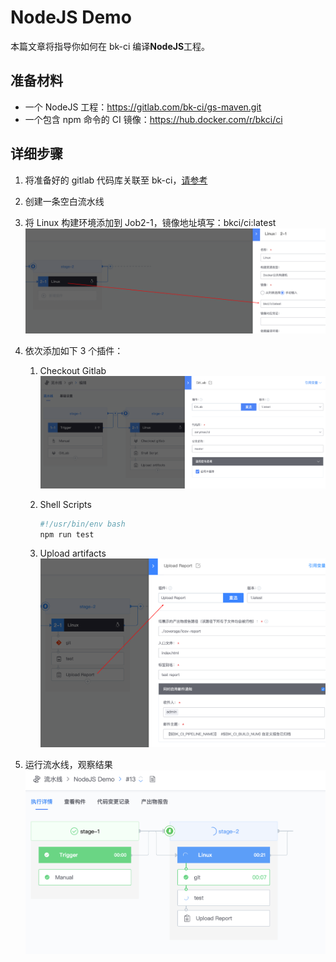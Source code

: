 # NodeJS Demo

本篇文章将指导你如何在 bk-ci 编译**NodeJS**工程。

## 准备材料

- 一个 NodeJS 工程：<https://gitlab.com/bk-ci/gs-maven.git>
- 一个包含 npm 命令的 CI 镜像：<https://hub.docker.com/r/bkci/ci>

## 详细步骤

1. 将准备好的 gitlab 代码库关联至 bk-ci，[请参考](../Quickstarts/Link-your-first-repo.md)
2. 创建一条空白流水线
3. 将 Linux 构建环境添加到 Job2-1，镜像地址填写：bkci/ci:latest
   ![pic](../../../assets/examples_java_1.png)
4. 依次添加如下 3 个插件：
   1. Checkout Gitlab
      ![pic](../../../assets/quickstart_4.png)
   2. Shell Scripts

      ```bash
      #!/usr/bin/env bash
      npm run test
      ```

   3. Upload artifacts
      ![pic](../../../assets/examples_node_1.png)

5. 运行流水线，观察结果
![pic](../../../assets/examples_node_2.png)

